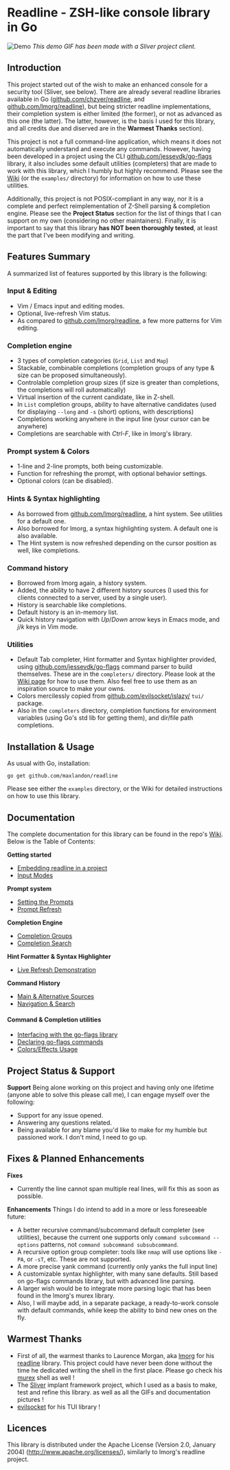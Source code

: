 
# Readline - ZSH-like console library in Go

![Demo](../assets/readline-demo.gif)
*This demo GIF has been made with a Sliver project client.*


## Introduction

This project started out of the wish to make an enhanced console for a security tool (Sliver, see below).
There are already several readline libraries available in Go ([github.com/chzyer/readline](https://github.com/chzyer/readline), 
and [github.com/lmorg/readline](https://github.com/lmorg/readline)), but being stricter readline implementations, their completion 
system is either limited (the former), or not as advanced as this one (the latter). The latter, however, is the basis I used for this 
library, and all credits due and diserved are in the **Warmest Thanks** section).

This project is not a full command-line application, which means it does not automatically understand and execute any commands.
However, having been developed in a project using the CLI [github.com/jessevdk/go-flags](https://github.com/jessevdk/go-flags) library,
it also includes some default utilities (completers) that are made to work with this library, which I humbly but highly recommend.
Please see the [Wiki](https://github.com/maxlandon/readline/wiki) (or the `examples/` directory) for information on how to use these utilities.

Additionally, this project is not POSIX-compliant in any way, nor it is a complete and perfect reimplementation of Z-Shell parsing & completion engine.
Please see the **Project Status** section for the list of things that I can support on my own (considering no other maintainers).
Finally, it is important to say that this library **has NOT been thoroughly tested**, at least the part that I've been modifying and writing.


## Features Summary

A summarized list of features supported by this library is the following:

### Input & Editing 
- Vim / Emacs input and editing modes.
- Optional, live-refresh Vim status.
- As compared to [github.com/lmorg/readline](https://github.com/lmorg/readline), a few more patterns for Vim editing.

### Completion engine
- 3 types of completion categories (`Grid`, `List` and `Map`)
- Stackable, combinable completions (completion groups of any type & size can be proposed simultaneously).
- Controlable completion group sizes (if size is greater than completions, the completions will roll automatically)
- Virtual insertion of the current candidate, like in Z-shell.
- In `List` completion groups, ability to have alternative candidates (used for displaying `--long` and `-s` (short) options, with descriptions)
- Completions working anywhere in the input line (your cursor can be anywhere)
- Completions are searchable with *Ctrl-F*, like in lmorg's library.

### Prompt system & Colors
- 1-line and 2-line prompts, both being customizable.
- Function for refreshing the prompt, with optional behavior settings.
- Optional colors (can be disabled).

### Hints & Syntax highlighting
- As borrowed from [github.com/lmorg/readline](https://github.com/lmorg/readline), a hint system. See utilities for a default one.
- Also borrowed for lmorg, a syntax highlighting system. A default one is also available.
- The Hint system is now refreshed depending on the cursor position as well, like completions.

### Command history
- Borrowed from lmorg again, a history system.
- Added, the ability to have 2 different history sources (I used this for clients connected to a server, used by a single user).
- History is searchable like completions.
- Default history is an in-memory list.
- Quick history navigation with *Up*/*Down* arrow keys in Emacs mode, and *j*/*k* keys in Vim mode.

### Utilities
- Default Tab completer, Hint formatter and Syntax highlighter provided, using [github.com/jessevdk/go-flags](https://github.com/jessevdk/go-flags) 
command parser to build themselves. These are in the  `completers/` directory. Please look at the [Wiki page](https://github.com/maxlandon/readline/wiki) 
for how to use them. Also feel free to use them as an inspiration source to make your owns.
- Colors mercilessly copied from [github.com/evilsocket/islazy/](https://github.com/evilsocket/islazy) `tui/` package.
- Also in the `completers` directory, completion functions for environment variables (using Go's std lib for getting them), and dir/file path completions.


## Installation & Usage

As usual with Go, installation:
```
go get github.com/maxlandon/readline
```
Please see either the `examples` directory, or the Wiki for detailed instructions on how to use this library.


## Documentation

The complete documentation for this library can be found in the repo's [Wiki](https://github.com/maxlandon/readline/wiki). Below is the Table of Contents:

**Getting started**
* [ Embedding readline in a project ](https://github.com/maxlandon/readline/wiki/Embedding-Readline-In-A-Project)
* [ Input Modes ](https://github.com/maxlandon/readline/wiki/Input-Modes)

**Prompt system**
* [ Setting the Prompts](https://github.com/maxlandon/readline/wiki/Prompt-Setup)
* [ Prompt Refresh ](https://github.com/maxlandon/readline/wiki/Prompt-Refresh)

**Completion Engine**
* [ Completion Groups ](https://github.com/maxlandon/readline/wiki/Completion-Groups)
* [ Completion Search ](https://github.com/maxlandon/readline/wiki/Completion-Search)

**Hint Formatter & Syntax Highlighter**
* [ Live Refresh Demonstration ](https://github.com/maxlandon/readline/wiki/Live-Refresh-Demonstration)

**Command History**
* [ Main & Alternative Sources ](https://github.com/maxlandon/readline/wiki/Main-&-Alternative-Sources)
* [ Navigation & Search ](https://github.com/maxlandon/readline/wiki/Navigation-&-Search)

#### Command & Completion utilities
* [ Interfacing with the go-flags library](https://github.com/maxlandon/readline/wiki/Interfacing-With-Go-Flags)
* [ Declaring go-flags commands](https://github.com/maxlandon/readline/wiki/Declaring-Commands)
* [ Colors/Effects Usage ](https://github.com/maxlandon/readline/wiki/Colors-&-Effects-Usage)


## Project Status & Support

**Support**
Being alone working on this project and having only one lifetime (anyone able to solve this please call me), I can engage myself over the following:
- Support for any issue opened.
- Answering any questions related.
- Being available for any blame you'd like to make for my humble but passioned work. I don't mind, I need to go up.

## Fixes & Planned Enhancements

**Fixes**
- Currently the line cannot span multiple real lines, will fix this as soon as possible.

**Enhancements**
Things I do intend to add in a more or less foreseeable future:
- A better recursive command/subcommand default completer (see utilities), because the current one supports only `command subcommand --options` patterns, not `command subcommand subsubcommand`.
- A recursive option group completer: tools like `nmap` will use options like `-PA`, or `-sT`, etc. These are not supported.
- A more precise yank command (currently only yanks the full input line)
- A customizable syntax highlighter, with many sane defaults. Still based on go-flags commands library, but with advanced line parsing.
- A larger wish would be to integrate more parsing logic that has been found in the lmorg's murex library.
- Also, I will maybe add, in a separate package, a ready-to-work console with default commands, while keep the ability to bind new ones on the fly.


## Warmest Thanks

- First of all, the warmest thanks to Laurence Morgan, aka [lmorg](https://github.com/lmorg) for his [readline](https://github.com/lmorg/readline) library. 
This project could have never been done without the time he dedicated writing the shell in the first place. Please go check his [murex](https://github.com/lmorg/murex) shell as well !
- The [Sliver](https://github.com/BishopFox/sliver) implant framework project, which I used as a basis to make, test and refine this library. as well as all the GIFs and documentation pictures !
- [evilsocket](https://github.com/evilsocket) for his TUI library !


## Licences

This library is distributed under the Apache License (Version 2.0, January 2004) (http://www.apache.org/licenses/), similarly to lmorg's readline project.

